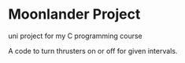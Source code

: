 # Moonlander Project

uni project for my C programming course

A code to turn thrusters on or off for given intervals.
